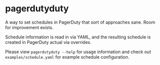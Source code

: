 pagerdutyduty
=============

A way to set schedules in PagerDuty that sort of approaches sane. Room for improvement exists.

Schedule information is read in via YAML, and the resulting schedule is created in PagerDuty actual via overrides.

Please view `pagerdutyduty --help` for usage information and check out `examples/schedule.yaml` for example schedule configuration.

